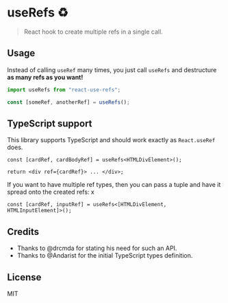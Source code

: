 # useRefs ♻️

> React hook to create multiple refs in a single call.

## Usage

Instead of calling `useRef` many times, you just call `useRefs` and destructure **as many refs as you want!**

```js
import useRefs from "react-use-refs";

const [someRef, anotherRef] = useRefs();
```

## TypeScript support

This library supports TypeScript and should work exactly as `React.useRef` does.

```tsx
const [cardRef, cardBodyRef] = useRefs<HTMLDivElement>();

return <div ref={cardRef}> ... </div>;
```

If you want to have multiple ref types, then you can pass a tuple and have it spread onto the created refs:
x
```tsx
const [cardRef, inputRef] = useRefs<[HTMLDivElement, HTMLInputElement]>();
```

## Credits

- Thanks to @drcmda for stating his need for such an API.
- Thanks to @Andarist for the initial TypeScript types definition.

## License

MIT
